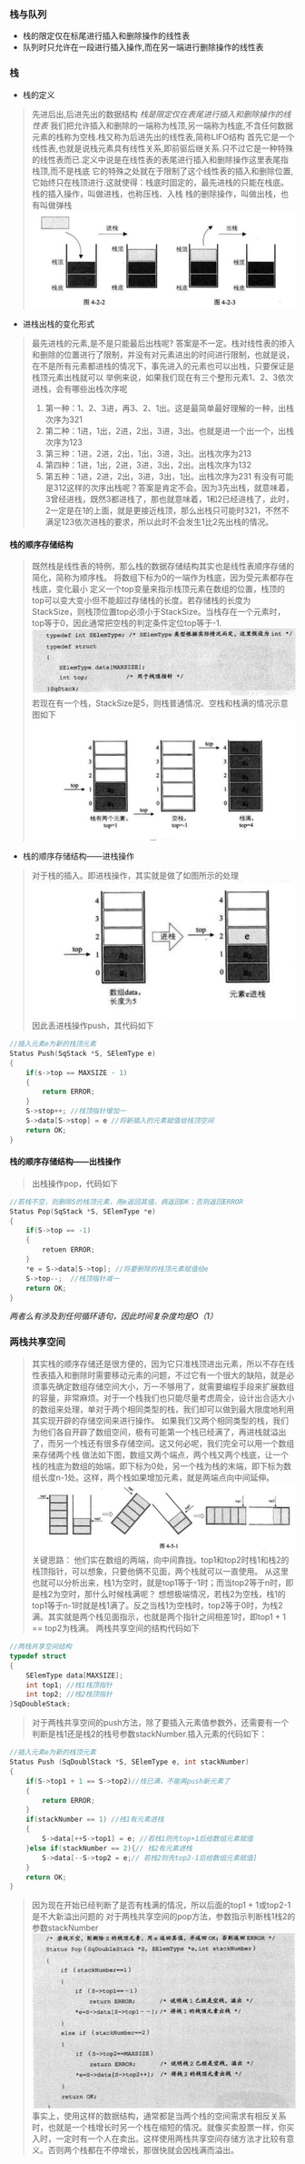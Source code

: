 ### 栈与队列
- 栈的限定仅在标尾进行插入和删除操作的线性表
- 队列时只允许在一段进行插入操作,而在另一端进行删除操作的线性表

### 栈

- 栈的定义
> 先进后出,后进先出的数据结构
> *栈是限定仅在表尾进行插入和删除操作的线性表*
> 我们把允许插入和删除的一端称为栈顶,另一端称为栈底,不含任何数据元素的栈称为空栈.栈又称为后进先出的线性表,简称LIFO结构
> 首先它是一个线性表,也就是说栈元素具有线性关系,即前驱后继关系.只不过它是一种特殊的线性表而已.定义中说是在线性表的表尾进行插入和删除操作这里表尾指栈顶,而不是栈底
> 它的特殊之处就在于限制了这个线性表的插入和删除位置,它始终只在栈顶进行.这就使得：栈底时固定的，最先进栈的只能在栈底。
> 栈的插入操作，叫做进栈，也称压栈、入栈
> 栈的删除操作，叫做出栈，也有叫做弹栈
> ![enter description here][1]

- 进栈出栈的变化形式
> 最先进栈的元素,是不是只能最后出栈呢?
> 答案是不一定。栈对线性表的掺入和删除的位置进行了限制，并没有对元素进出的时间进行限制，也就是说，在不是所有元素都进栈的情况下，事先进入的元素也可以出栈，只要保证是栈顶元素出栈就可以
> 举例来说，如果我们现在有三个整形元素1、2、3依次进栈，会有哪些出栈次序呢
>  1.  第一种：1、2、3进，再3、2、1出。这是最简单最好理解的一种，出栈次序为321
>  2. 第二种：1进，1出，2进，2出，3进，3出。也就是进一个出一个，出栈次序为123
>  3. 第三种：1进，2进，2出，1出，3进，3出。出栈次序为213
>  4. 第四种：1进，1出，2进，3进，3出，2出。出栈次序为132
>  5. 第五种：1进，2进，2出，3进，3出，1出。出栈次序为231
>  有没有可能是312这样的次序出栈呢？答案是肯定不会。因为3先出栈，就意味着，3曾经进栈，既然3都进栈了，那也就意味着，1和2已经进栈了，此时，2一定是在1的上面，就是更接近栈顶，那么出栈只可能时321，不然不满足123依次进栈的要求，所以此时不会发生1比2先出栈的情况。

#### 栈的顺序存储结构
> 既然栈是线性表的特例，那么栈的数据存储结构其实也是线性表顺序存储的简化，简称为顺序栈。
> 将数组下标为0的一端作为栈底，因为受元素都存在栈底，变化最小
> 定义一个top变量来指示栈顶元素在数组的位置，栈顶的top可以变大变小但不能超过存储栈的长度。若存储栈的长度为StackSize，则栈顶位置top必须小于StackSize。当栈存在一个元素时，top等于0，因此通常把空栈的判定条件定位top等于-1.
> ![enter description here][2]
> 若现在有一个栈，StackSize是5，则栈普通情况、空栈和栈满的情况示意图如下
> ![enter description here][3]

- 栈的顺序存储结构——进栈操作
> 对于栈的插入。即进栈操作，其实就是做了如图所示的处理
> ![enter description here][4]
> 因此丢进栈操作push，其代码如下

``` c
//插入元素e为新的栈顶元素
Status Push(SqStack *S, SElemType e)
{
	if(s->top == MAXSIZE - 1)
	{
		return ERROR;
	}
	S->stop++; //栈顶指针增加一
	S->data[S->stop] = e //将新插入的元素赋值给栈顶空间
	return OK;
}
```

#### 栈的顺序存储结构——出栈操作
> 出栈操作pop，代码如下

``` c
//若栈不空，则删除S的栈顶元素，用e返回其值，病返回OK；否则返回ERROR
Status Pop(SqStack *S, SElemType *e)
{
	if(S->top == -1)
	{
		retuen ERROR;
	}
	*e = S->data[S->top]; //将要删除的栈顶元素赋值给e
	S->top--;  //栈顶指针减一
	return OK;
}
```

*两者么有涉及到任何循环语句，因此时间复杂度均是O（1）*

### 两栈共享空间

> 其实栈的顺序存储还是很方便的，因为它只准栈顶进出元素，所以不存在线性表插入和删除时需要移动元素的问题，不过它有一个很大的缺陷，就是必须事先确定数组存储空间大小，万一不够用了，就需要编程手段来扩展数组的容量，非常麻烦。对于一个栈我们也只能尽量考虑周全，设计出合适大小的数组来处理，单对于两个相同类型的栈，我们却可以做到最大限度地利用其实现开辟的存储空间来进行操作。
> 如果我们又两个相同类型的栈，我们为他们各自开辟了数组空间，极有可能第一个栈已经满了，再进栈就溢出了，而另一个栈还有很多存储空间。这又何必呢，我们完全可以用一个数组来存储两个栈
> 做法如下图，数组又两个端点，两个栈又两个栈底，让一个栈的栈底为数组的始端，即下标为0处，另一个栈为栈的末端，即下标为数组长度n-1处。这样，两个栈如果增加元素，就是两端点向中间延伸。
> ![enter description here][5]
> 关键思路： 他们实在数组的两端，向中间靠拢。top1和top2时栈1和栈2的栈顶指针，可以想象，只要他俩不见面，两个栈就可以一直使用。
> 从这里也就可以分析出来，栈1为空时，就是top1等于-1时；而当top2等于n时，即是栈2为空时，那什么时候栈满呢？
> 想想极端情况，若栈2为空栈，栈1的top1等于n-1时就是栈1满了。反之当栈1为空栈时，top2等于0时，为栈2满。其实就是两个栈见面指示，也就是两个指针之间相差1时，即top1 + 1 == top2为栈满。
> 两栈共享空间的结构代码如下

``` c
//两栈共享空间结构
typedef struct
{
	SElemType data[MAXSIZE];
	int top1; //栈1栈顶指针
	int top2; //栈2栈顶指针
}SqDoubleStack;
```
> 对于两栈共享空间的push方法，除了要插入元素值参数外，还需要有一个判断是栈1还是栈2的栈号参数stackNumber.插入元素的代码如下：

``` c
//插入元素e为新的栈顶元素
Status Push (SqDoublStack *S, SElemType e, int stackNumber)
{
	if(S->top1 + 1 == S->top2)//栈已满，不能再push新元素了
	{
		return ERROR;
	}
	if(stackNumber == 1) //栈1有元素进栈
	{
		S->data[++S->top1] = e; //若栈1则先top+1后给数组元素赋值		
	}else if(stackNumber == 2){// 栈2有元素进栈
		S->data[--S->top2 = e;// 若栈2则先top2-1后给数组元素赋值]
	}
	return OK;
}
```
> 因为现在开始已经判断了是否有栈满的情况，所以后面的top1 + 1或top2-1是不大新溢出问题的
> 对于两栈共享空间的pop方法，参数指示判断栈1栈2的参数stackNumber
> ![enter description here][6]
> 事实上，使用这样的数据结构，通常都是当两个栈的空间需求有相反关系时，也就是一个栈增长时另一个栈在缩短的情况。就像买卖股票一样，你买入时，一定时有一个人在卖出。这样使用两栈共享空间存储方法才比较有意义。否则两个栈都在不停增长，那很快就会因栈满而溢出。


  [1]: ./images/1510280206104.jpg
  [2]: ./images/1510294298282.jpg
  [3]: ./images/1510294360756.jpg
  [4]: ./images/1510294442625.jpg
  [5]: ./images/1510297042033.jpg
  [6]: ./images/1510551621552.jpg
